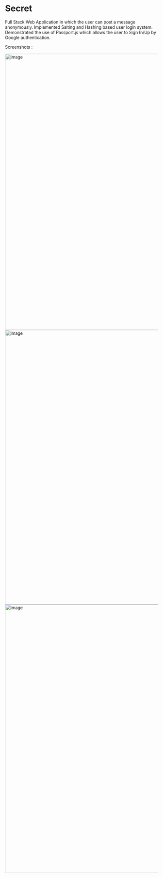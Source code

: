 # Secret
Full Stack Web Application in which the user can post a message anonymously. 
Implemented Salting and Hashing based user login system. Demonstrated the use of Passport.js which allows the user to Sign In/Up by Google authentication.             

Screenshots :

<img width="907" alt="image" src="https://user-images.githubusercontent.com/73690811/167779759-26e9395c-4ea5-4db4-b0ee-89746d1c72b1.png">
<img width="901" alt="image" src="https://user-images.githubusercontent.com/73690811/167779661-3b60f0bc-e39d-49fc-a008-799933ba3012.png">
<img width="882" alt="image" src="https://user-images.githubusercontent.com/73690811/167779806-24d44753-aafc-4ba6-8cb8-4dcec4751b8f.png">
